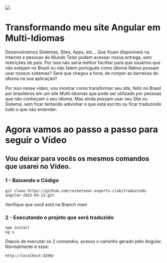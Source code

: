 <a target="_blank" rel="noopener noreferrer" href="https://camo.githubusercontent.com/7e437bcd6981fc525476e7bace27c4de4a5608547d700124ef5a806261f53cb5/68747470733a2f2f73746f726167652e676f6f676c65617069732e636f6d2f676f6c64656e2d77696e642f657870657274732d636c75622f636170612d6769746875622e737667"><img src="https://camo.githubusercontent.com/7e437bcd6981fc525476e7bace27c4de4a5608547d700124ef5a806261f53cb5/68747470733a2f2f73746f726167652e676f6f676c65617069732e636f6d2f676f6c64656e2d77696e642f657870657274732d636c75622f636170612d6769746875622e737667" data-canonical-src="https://storage.googleapis.com/golden-wind/experts-club/capa-github.svg" style="max-width: 100%;"></a>

# Transformando meu site Angular em Multi-Idiomas
Desenvolvemos Sistemas, Sites, Apps, etc... Que ficam disponíveis na Internet e pessoas do Mundo Todo podem acessar nossa entrega, sem restrições de país. Por isso não seria melhor facilitar para que usuários que não estejam no Brasil ou não falem português como idioma Nativo possam usar nossos sistemas? Será que chegou a hora, de romper as barreiras do idioma na sua aplicação? 

Por isso nesse vídeo, vou mostrar como transformar seu site, feito no Brasil por brasileiros em um site Multi-idiomas que pode ser utilizado por pessoas que não conheçam o seu idioma. Mas ainda possam usar seu Site ou Sistema, sem ficar tentando adivinhar o que está escrito ou ficar traduzindo tudo o que não entender.

# Agora vamos ao passo a passo para seguir o Vídeo
## Vou deixar para vocês os mesmos comandos que usarei no Vídeo.

### 1 - Baixando o Código
```github
git clone https://github.com/rocketseat-experts-club/traduzindo-angular-2022-03-12.git
```
Verifique que você está na Branch main

### 2 - Executando o projeto que será traduzido
```node
npm install
ng s
```
Depois de executar os 2 comandos, acesso o caminho gerado pelo Angular. Normalmente é esse: 
```html
http://localhost:4200/
```
